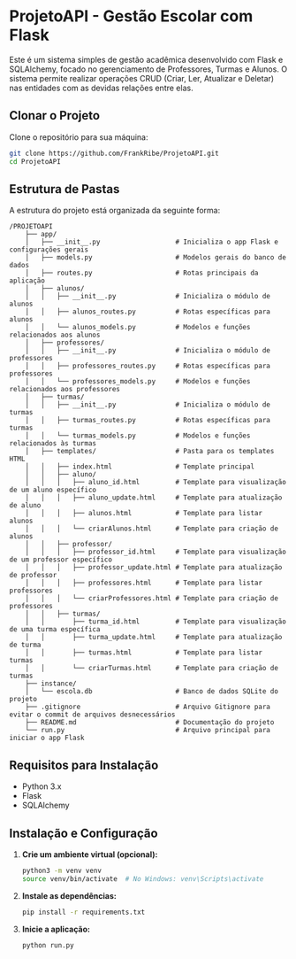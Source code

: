 
# ProjetoAPI - Gestão Escolar com Flask

Este é um sistema simples de gestão acadêmica desenvolvido com Flask e SQLAlchemy, focado no gerenciamento de Professores, Turmas e Alunos. O sistema permite realizar operações CRUD (Criar, Ler, Atualizar e Deletar) nas entidades com as devidas relações entre elas.

## Clonar o Projeto

Clone o repositório para sua máquina:

```bash
git clone https://github.com/FrankRibe/ProjetoAPI.git
cd ProjetoAPI
```

## Estrutura de Pastas

A estrutura do projeto está organizada da seguinte forma:

```
/PROJETOAPI
    ├── app/
    │   ├── __init__.py                   # Inicializa o app Flask e configurações gerais
    │   ├── models.py                     # Modelos gerais do banco de dados
    │   ├── routes.py                     # Rotas principais da aplicação
    │   ├── alunos/
    │   │   ├── __init__.py               # Inicializa o módulo de alunos
    │   │   ├── alunos_routes.py          # Rotas específicas para alunos
    │   │   └── alunos_models.py          # Modelos e funções relacionados aos alunos
    │   ├── professores/
    │   │   ├── __init__.py               # Inicializa o módulo de professores
    │   │   ├── professores_routes.py     # Rotas específicas para professores
    │   │   └── professores_models.py     # Modelos e funções relacionados aos professores
    │   ├── turmas/
    │   │   ├── __init__.py               # Inicializa o módulo de turmas
    │   │   ├── turmas_routes.py          # Rotas específicas para turmas
    │   │   └── turmas_models.py          # Modelos e funções relacionados às turmas
    │   ├── templates/                    # Pasta para os templates HTML
    │   │   ├── index.html                # Template principal
    │   │   ├── aluno/
    │   │   │   ├── aluno_id.html         # Template para visualização de um aluno específico
    │   │   │   ├── aluno_update.html     # Template para atualização de aluno
    │   │   │   ├── alunos.html           # Template para listar alunos
    │   │   │   └── criarAlunos.html      # Template para criação de alunos
    │   │   ├── professor/
    │   │   │   ├── professor_id.html     # Template para visualização de um professor específico
    │   │   │   ├── professor_update.html # Template para atualização de professor
    │   │   │   ├── professores.html      # Template para listar professores
    │   │   │   └── criarProfessores.html # Template para criação de professores
    │   │   ├── turmas/
    │   │       ├── turma_id.html         # Template para visualização de uma turma específica
    │   │       ├── turma_update.html     # Template para atualização de turma
    │   │       ├── turmas.html           # Template para listar turmas
    │   │       └── criarTurmas.html      # Template para criação de turmas
    ├── instance/
    │   └── escola.db                     # Banco de dados SQLite do projeto
    ├── .gitignore                        # Arquivo Gitignore para evitar o commit de arquivos desnecessários
    ├── README.md                         # Documentação do projeto
    └── run.py                            # Arquivo principal para iniciar o app Flask
```

## Requisitos para Instalação

- Python 3.x
- Flask
- SQLAlchemy

## Instalação e Configuração

1. **Crie um ambiente virtual (opcional):**

    ```bash
    python3 -m venv venv
    source venv/bin/activate  # No Windows: venv\Scripts\activate
    ```

2. **Instale as dependências:**

    ```bash
    pip install -r requirements.txt
    ```

3. **Inicie a aplicação:**

    ```bash
    python run.py
    ```